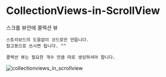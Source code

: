 # CollectionViews-in-ScrollView

스크롤 뷰안에 콜렉션 뷰
    
    스토리보드의 도움없이 코드로만 만듭니다.
    참고용으로 쓰시면 됩니다. ^^
    
    콜렉션 뷰는 필요한 개수 만큼 따로 생성하셔야 합니다.
    
![collectionviews_in_scrollview](https://user-images.githubusercontent.com/66776472/93968636-0bf10f00-fda5-11ea-944c-e16c2c2dd6d5.gif)

    
